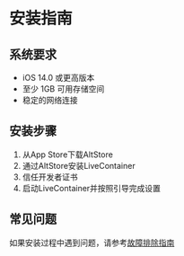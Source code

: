 # 安装指南

## 系统要求

- iOS 14.0 或更高版本
- 至少 1GB 可用存储空间
- 稳定的网络连接

## 安装步骤

1. 从App Store下载AltStore
2. 通过AltStore安装LiveContainer
3. 信任开发者证书
4. 启动LiveContainer并按照引导完成设置

## 常见问题

如果安装过程中遇到问题，请参考[故障排除指南](/docs/faq/troubleshooting)
